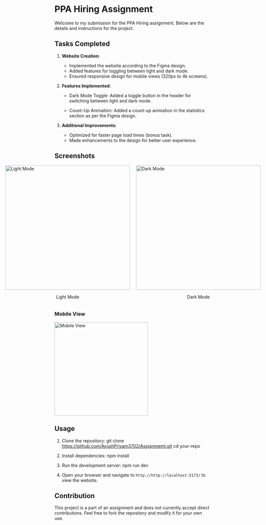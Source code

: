 # PPA Hiring Assignment

Welcome to my submission for the PPA Hiring assignment. Below are the details and instructions for the project.

## Tasks Completed

1. **Website Creation**:
   - Implemented the website according to the Figma design.
   - Added features for toggling between light and dark mode.
   - Ensured responsive design for mobile views (320px to 4k screens).

2. **Features Implemented**:
   - Dark Mode Toggle: Added a toggle button in the header for switching between light and dark mode.
     
   - Count-Up Animation: Added a count-up animation in the statistics section as per the Figma design.

3. **Additional Improvements**:
   - Optimized for faster page load times (bonus task).
   - Made enhancements to the design for better user experience.

## Screenshots

<div style="display: flex; justify-content: center; align-items: center;">
  <!-- Light Mode Screenshot -->
  <div style="margin-right: 20px;">
    <img src="https://drive.google.com/uc?id=1CypOjmTY4TD0Fz_8kw88YHJGUK_xQ4BI" alt="Light Mode" width="400" />
    <p style="text-align: center;">Light Mode</p>
  </div>
  
  <!-- Dark Mode Screenshot -->
  <div>
    <img src="https://drive.google.com/uc?id=1WChBbCKalJOPLYrNqGMqng5NxPr36LMn" alt="Dark Mode" width="400" />
    <p style="text-align: center;">Dark Mode</p>
  </div>
</div>

### Mobile View

<img src="https://drive.google.com/uc?id=11ekitFZsNodZN-Z5ws4KXrLU5wPOXJzg" alt="Mobile View" width="300" />



## Usage

1. Clone the repository:
git clone https://github.com/AyushPriyam3702/Assignmemt.git
cd your-repo

2. Install dependencies:
npm install

3. Run the development server:
npm run dev

4. Open your browser and navigate to `http://http://localhost:5173/` to view the website.

## Contribution

This project is a part of an assignment and does not currently accept direct contributions. Feel free to fork the repository and modify it for your own use.




